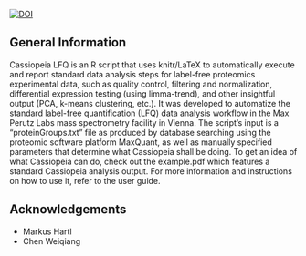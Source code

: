 [![DOI](https://zenodo.org/badge/427997041.svg)](https://zenodo.org/badge/latestdoi/427997041)


## General Information
Cassiopeia LFQ is an R script that uses knitr/LaTeX to automatically execute and report standard data analysis steps for label-free proteomics experimental data, such as quality control, filtering and normalization, differential expression testing (using limma-trend), and other insightful output (PCA, k-means clustering, etc.). It was developed to automatize the standard label-free quantification (LFQ) data analysis workflow in the Max Perutz Labs mass spectrometry facility in Vienna. The script’s input is a “proteinGroups.txt” file as produced by database searching using the proteomic software platform MaxQuant, as well as manually specified parameters that determine what Cassiopeia shall be doing. To get an idea of what Cassiopeia can do, check out the example.pdf which features a standard Cassiopeia analysis output. For more information and instructions on how to use it, refer to the user guide.


## Acknowledgements
- Markus Hartl 
- Chen Weiqiang 
